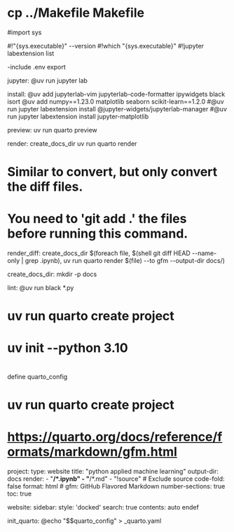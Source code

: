 # cp ../Makefile Makefile
#import sys

#!"{sys.executable}" --version
#!which "{sys.executable}"
#!jupyter labextension list

-include .env
export

jupyter: 
	@uv run jupyter lab


install:
	@uv add jupyterlab-vim jupyterlab-code-formatter ipywidgets black isort
	@uv add numpy==1.23.0 matplotlib seaborn scikit-learn==1.2.0
	#@uv run jupyter labextension install @jupyter-widgets/jupyterlab-manager
	#@uv run jupyter labextension install jupyter-matplotlib


preview:
	uv run quarto preview

render: create_docs_dir
	uv run quarto render

# Similar to convert, but only convert the diff files.
# You need to 'git add .' the files before running this command.
render_diff: create_docs_dir
	$(foreach file, $(shell git diff HEAD --name-only | grep .ipynb), uv run quarto render $(file) --to gfm --output-dir docs/)


create_docs_dir:
	mkdir -p docs


lint:
	@uv run black *.py

# uv run quarto create project
# uv init --python 3.10 
#
define quarto_config
# uv run quarto create project
#
# https://quarto.org/docs/reference/formats/markdown/gfm.html
project:
  type: website
  title: "python applied machine learning"
  output-dir: docs
  render:
    - "**/*.ipynb"
    - "**/*.md"
    - "!source" # Exclude source
code-fold: false
format: html # gfm: GitHub Flavored Markdown
number-sections: true
toc: true

website:
  sidebar:
    style: 'docked'
    search: true
    contents: auto
endef

init_quarto:
	@echo "$$quarto_config" > _quarto.yaml
